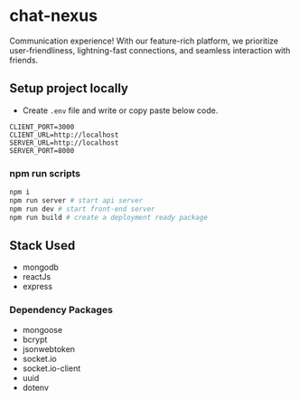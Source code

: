 # chat-nexus
Communication experience! With our feature-rich platform, we prioritize user-friendliness, lightning-fast connections, and seamless interaction with friends.
## Setup project locally
- Create `.env` file and write or copy paste below code.
```
CLIENT_PORT=3000
CLIENT_URL=http://localhost
SERVER_URL=http://localhost
SERVER_PORT=8000
```
### npm run scripts
```bash
npm i
npm run server # start api server
npm run dev # start front-end server
npm run build # create a deployment ready package
```
## Stack Used
- mongodb
- reactJs
- express
### Dependency Packages
- mongoose
- bcrypt
- jsonwebtoken
- socket.io
- socket.io-client
- uuid
- dotenv
